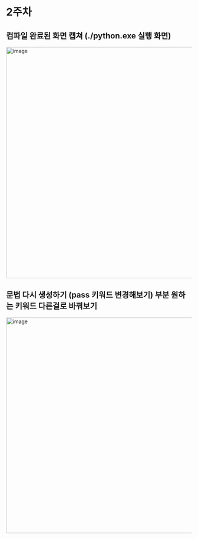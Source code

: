 # 2주차

## 컴파일 완료된 화면 캡쳐 (./python.exe 실행 화면)
<img width="627" alt="image" src="https://github.com/Pseudo-Lab/CPython-Guide/assets/48075848/5d503afe-aacc-4123-8eb5-ba063096d667">


## 문법 다시 생성하기 (pass 키워드 변경해보기) 부분 원하는 키워드 다른걸로 바꿔보기
<img width="585" alt="image" src="https://github.com/Pseudo-Lab/CPython-Guide/assets/48075848/8ae4a565-ffe5-4ed9-b4d2-2d15a576bd6c">